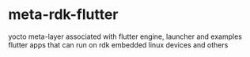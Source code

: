 # meta-rdk-flutter
yocto meta-layer associated with flutter engine, launcher and examples flutter apps that can run on rdk embedded linux devices and others
